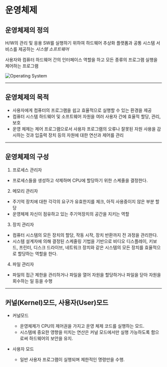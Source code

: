 # 운영체제

## 운영체제의 정의
H/W의 관리 및 응용 SW를 실행하기 위하여 하드웨어 추상화 플랫폼과 공통 시스템 서비스를 제공하는 *시스템 소프트웨어*

사용자와 컴퓨터 하드웨어 간의 인터페이스 역할을 하고 모든 종류의 프로그램 실행을 제어하는 프로그램

![Operating System](https://user-images.githubusercontent.com/84111446/133872377-6ee22a66-de13-4cfb-8f5f-d68ae6590a03.PNG)

***

## 운영체제의 목적
- 사용자에게 컴퓨터의 프로그램을 쉽고 효율적으로 실행할 수 있는 환경을 제공
- 컴퓨터 시스템 하드웨어 및 소프트웨어 자원을 여러 사용자 간에 효율적 할당, 관리, 보호
- 운영 체제는 제어 프로그램으로서 사용자 프로그램의 오류나 잘못된 자원 사용을 감시하는 것과 입출력 장치 등의 자원에 대한 연산과 제어를 관리

***

## 운영체제의 구성

1. 프로세스 관리자
- 프로세스들을 생성하고 삭제하며 CPU에 할당하기 위한 스케줄을 결정한다.

2. 메모리 관리자
- 주기억 장치에 대한 각각의 요구가 유효한지를 체크, 아직 사용중이지 않은 부분 할당
- 운영체제 자신이 점유하고 있는 주기억장치의 공간을 지키는 역할

3. 장치 관리자
- 컴퓨터 시스템의 모든 장치의 할당, 작동 시작, 장치 반환까지 전 과정을 관리한다.
- 시스템 설계자에 의해 결정된 스케줄링 기법을 기반으로 비디오 디스플레이, 키보드, 프린터, 디스크 드라이브, 네트워크 장치와 같은 시스템의 모든 장치를 효율적으로 할당하는 역할을 한다.

4. 파일 관리자
- 파일의 접근 제한을 관리하거나 파일을 열어 자원을 할당하거나 파일을 닫아 자원을 회수하는 일 등을 수행

***

## 커널(Kernel)모드, 사용자(User)모드

- 커널모드
  - 운영체제가 CPU의 제어권을 가지고 운영 체제 코드를 실행하는 모드.
  - 시스템에 중요한 영향을 미치는 연산은 커널 모드에서만 실행 가능하도록 함으로써 하드웨어의 보안을 유지.

- 사용자 모드
  - 일반 사용자 프로그램이 실행되며 제한적인 명령만을 수행.


